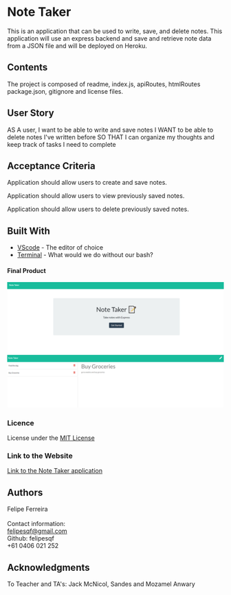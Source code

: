 # Note Taker

This is an application that can be used to write, save, and delete notes. This application will use an express backend and save and retrieve note data from a JSON file and will be deployed on Heroku.

## Contents

The project is composed of readme, index.js, apiRoutes, htmlRoutes package.json, gitignore and license files.

## User Story

AS A user, I want to be able to write and save notes
I WANT to be able to delete notes I've written before
SO THAT I can organize my thoughts and keep track of tasks I need to complete
​

## Acceptance Criteria

Application should allow users to create and save notes.

Application should allow users to view previously saved notes.

Application should allow users to delete previously saved notes.

## Built With

- [VScode](https://code.visualstudio.com/) - The editor of choice
- [Terminal](https://gitforwindows.org/) - What would we do without our bash?
  ​

#### Final Product

![screenshot1](https://github.com/felipesqf/Note-Taker/blob/master/public/assets/images/home.PNG)
![screenshot2](https://github.com/felipesqf/Note-Taker/blob/master/public/assets/images/notes.PNG)

### Licence

License under the [MIT License](LICENSE)
​

### Link to the Website

<a href="https://agile-dusk-02846.herokuapp.com/">Link to the Note Taker application</a>

## Authors

Felipe Ferreira <br><br>
Contact information:<br>
felipesqf@gmail.com<br>
Github: felipesqf<br>
+61 0406 021 252
​​

## Acknowledgments

To Teacher and TA's:
Jack McNicol, Sandes and Mozamel Anwary
